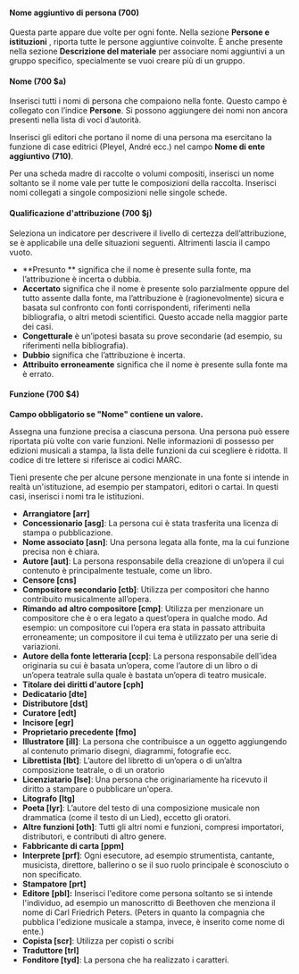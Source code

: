 #### Nome aggiuntivo di persona (700)

Questa parte appare due volte per ogni fonte. Nella sezione  **Persone e istituzioni** , riporta tutte le persone aggiuntive coinvolte. È anche presente nella sezione  **Descrizione del materiale**  per associare nomi aggiuntivi a un gruppo specifico, specialmente se vuoi creare più di un gruppo. 

#### Nome (700 $a) 

Inserisci tutti i nomi di persona che compaiono nella fonte. Questo campo è collegato con l’indice **Persone**. Si possono aggiungere dei nomi non ancora presenti nella lista di voci d’autorità.

Inserisci gli editori che portano il nome di una persona ma esercitano la funzione di case editrici (Pleyel, André ecc.) nel campo **Nome di ente aggiuntivo (710)**.

Per una scheda madre di raccolte o volumi compositi, inserisci un nome soltanto se il nome vale per tutte le composizioni della raccolta. Inserisci nomi collegati a singole composizioni nelle singole schede.

#### Qualificazione d'attribuzione (700 $j) 

Seleziona un indicatore per descrivere il livello di certezza dell’attribuzione, se è applicabile una delle situazioni seguenti. Altrimenti lascia il campo vuoto.

- **Presunto ** significa che il nome è presente sulla fonte, ma l’attribuzione è incerta o dubbia.
- **Accertato** significa che il nome è presente solo parzialmente oppure del tutto assente dalla fonte, ma l’attribuzione è (ragionevolmente) sicura e basata sul confronto con fonti corrispondenti, riferimenti nella bibliografia, o altri metodi scientifici. Questo accade nella maggior parte dei casi.
- **Congetturale** è un’ipotesi basata su prove secondarie (ad esempio, su riferimenti nella bibliografia).  
- **Dubbio** significa che l’attribuzione è incerta.
- **Attribuito erroneamente** significa che il nome è presente sulla fonte ma è errato. 

#### Funzione (700 $4) 

**Campo obbligatorio se "Nome" contiene un valore.**

Assegna una funzione precisa a ciascuna persona. Una persona può essere riportata più volte con varie funzioni. Nelle informazioni di possesso per edizioni musicali a stampa, la lista delle funzioni da cui scegliere è ridotta. Il codice di tre lettere si riferisce ai codici MARC.

Tieni presente che per alcune persone menzionate in una fonte si intende in realtà un'istituzione, ad esempio per stampatori, editori o cartai. In questi casi, inserisci i nomi tra le istituzioni.

- **Arrangiatore [arr]**
- **Concessionario [asg]**: La persona cui è stata trasferita una licenza di stampa o pubblicazione.
- **Nome associato [asn]**: Una persona legata alla fonte, ma la cui funzione precisa non è chiara.
- **Autore [aut]**: La persona responsabile della creazione di un’opera il cui contenuto è principalmente testuale, come un libro.
- **Censore [cns]**
- **Compositore secondario [ctb]**: Utilizza per compositori che hanno contribuito musicalmente all’opera.
- **Rimando ad altro compositore [cmp]**: Utilizza per menzionare un compositore che è o era legato a quest’opera in qualche modo. Ad esempio: un compositore cui l’opera era stata in passato attribuita erroneamente; un compositore il cui tema è utilizzato per una serie di variazioni.
- **Autore della fonte letteraria [ccp]**: La persona responsabile dell’idea originaria su cui è basata un’opera, come l’autore di un libro o di un’opera teatrale sulla quale è bastata un’opera di teatro musicale.
- **Titolare dei diritti d'autore [cph]**
- **Dedicatario [dte]**  
- **Distributore [dst]**
- **Curatore [edt]**
- **Incisore [egr]**
- **Proprietario precedente [fmo]**
- **Illustratore [ill]**: La persona che contribuisce a un oggetto aggiungendo al contenuto primario disegni, diagrammi, fotografie ecc.  
- **Librettista [lbt]**: L’autore del libretto di un’opera o di un’altra composizione teatrale, o di un oratorio
- **Licenziatario [lse]**: Una persona che originariamente ha ricevuto il diritto a stampare o pubblicare un'opera.
- **Litografo [ltg]**  
- **Poeta [lyr]**: L’autore del testo di una composizione musicale non drammatica (come il testo di un Lied), eccetto gli oratori.
- **Altre funzioni [oth]**: Tutti gli altri nomi e funzioni, compresi importatori, distributori, e contributi di altro genere. 
- **Fabbricante di carta [ppm]**
- **Interprete [prf]**: Ogni esecutore, ad esempio strumentista, cantante, musicista, direttore, ballerino o se il suo ruolo principale è sconosciuto o non specificato.  
- **Stampatore [prt]**
- **Editore [pbl]:** Inserisci l'editore come persona soltanto se si intende l'individuo, ad esempio un manoscritto di Beethoven che menziona il nome di Carl Friedrich Peters. (Peters in quanto la compagnia che pubblica l'edizione musicale a stampa, invece, è inserito come nome di ente.) 
- **Copista [scr]**: Utilizza per copisti o scribi
- **Traduttore [trl]**  
- **Fonditore [tyd]**: La persona che ha realizzato i caratteri.